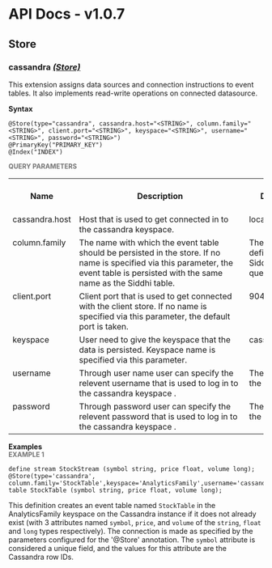 # API Docs - v1.0.7

## Store

### cassandra *<a target="_blank" href="https://wso2.github.io/siddhi/documentation/siddhi-4.0/#store">(Store)</a>*

<p style="word-wrap: break-word">This extension assigns data sources and connection instructions to event tables. It also implements read-write operations on connected datasource.</p>

<span id="syntax" class="md-typeset" style="display: block; font-weight: bold;">Syntax</span>
```
@Store(type="cassandra", cassandra.host="<STRING>", column.family="<STRING>", client.port="<STRING>", keyspace="<STRING>", username="<STRING>", password="<STRING>")
@PrimaryKey("PRIMARY_KEY")
@Index("INDEX")
```

<span id="query-parameters" class="md-typeset" style="display: block; color: rgba(0, 0, 0, 0.54); font-size: 12.8px; font-weight: bold;">QUERY PARAMETERS</span>
<table>
    <tr>
        <th>Name</th>
        <th style="min-width: 20em">Description</th>
        <th>Default Value</th>
        <th>Possible Data Types</th>
        <th>Optional</th>
        <th>Dynamic</th>
    </tr>
    <tr>
        <td style="vertical-align: top">cassandra.host</td>
        <td style="vertical-align: top; word-wrap: break-word">Host that is used to get connected in to the cassandra keyspace.</td>
        <td style="vertical-align: top">localhost</td>
        <td style="vertical-align: top">STRING</td>
        <td style="vertical-align: top">No</td>
        <td style="vertical-align: top">No</td>
    </tr>
    <tr>
        <td style="vertical-align: top">column.family</td>
        <td style="vertical-align: top; word-wrap: break-word">The name with which the event table should be persisted in the store. If no name is specified via this parameter, the event table is persisted with the same name as the Siddhi table.</td>
        <td style="vertical-align: top">The table name defined in the Siddhi Application query.</td>
        <td style="vertical-align: top">STRING</td>
        <td style="vertical-align: top">Yes</td>
        <td style="vertical-align: top">No</td>
    </tr>
    <tr>
        <td style="vertical-align: top">client.port</td>
        <td style="vertical-align: top; word-wrap: break-word">Client port that is used to get connected with the client store. If no name is specified via this parameter, the default port is taken.</td>
        <td style="vertical-align: top">9042</td>
        <td style="vertical-align: top">STRING</td>
        <td style="vertical-align: top">Yes</td>
        <td style="vertical-align: top">No</td>
    </tr>
    <tr>
        <td style="vertical-align: top">keyspace</td>
        <td style="vertical-align: top; word-wrap: break-word">User need to give the keyspace that the data is persisted. Keyspace name is specified via this parameter.</td>
        <td style="vertical-align: top">cassandraTestTable</td>
        <td style="vertical-align: top">STRING</td>
        <td style="vertical-align: top">No</td>
        <td style="vertical-align: top">No</td>
    </tr>
    <tr>
        <td style="vertical-align: top">username</td>
        <td style="vertical-align: top; word-wrap: break-word">Through user name user can specify the relevent username that is used to log in to the cassandra keyspace .</td>
        <td style="vertical-align: top">The username of the keyspace</td>
        <td style="vertical-align: top">STRING</td>
        <td style="vertical-align: top">Yes</td>
        <td style="vertical-align: top">No</td>
    </tr>
    <tr>
        <td style="vertical-align: top">password</td>
        <td style="vertical-align: top; word-wrap: break-word">Through password user can specify the relevent password that is used to log in to the cassandra keyspace .</td>
        <td style="vertical-align: top">The password of the keyspace</td>
        <td style="vertical-align: top">STRING</td>
        <td style="vertical-align: top">Yes</td>
        <td style="vertical-align: top">No</td>
    </tr>
</table>

<span id="examples" class="md-typeset" style="display: block; font-weight: bold;">Examples</span>
<span id="example-1" class="md-typeset" style="display: block; color: rgba(0, 0, 0, 0.54); font-size: 12.8px; font-weight: bold;">EXAMPLE 1</span>
```
define stream StockStream (symbol string, price float, volume long); 
@Store(type='cassandra', column.family='StockTable',keyspace='AnalyticsFamily',username='cassandra',password='cassandra',cassandra.host='localhost')@IndexBy('volume')@PrimaryKey('symbol')define table StockTable (symbol string, price float, volume long); 
```
<p style="word-wrap: break-word">This definition creates an event table named <code>StockTable</code> in the AnalyticsFamily keyspace on the Cassandra instance if it does not already exist (with 3 attributes named <code>symbol</code>, <code>price</code>, and <code>volume</code> of the <code>string</code>, <code>float</code> and <code>long</code> types respectively). The connection is made as specified by the parameters configured for the '@Store' annotation. The <code>symbol</code> attribute is considered a unique field, and the values for this attribute are the Cassandra row IDs.</p>

